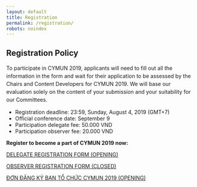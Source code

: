 ```yaml
---
layout: default
title: Registration
permalink: /registration/
robots: noindex
---
```

<h2>Registration Policy</h2>
<p style="line-height: 150%;">
To participate in CYMUN 2019, applicants will need to fill out all the information in the form and wait for their application to be assessed by the Chairs and Content Developers for CYMUN 2019. We will base our evaluation solely on the content of your submission and your suitability for our Committees.
<br>
<ul>
<li>Registration deadline: 23:59, Sunday, August 4, 2019 (GMT+7)</li>
<li>Official conference date: September 9</li>
<li>Participation delegate fee: 50.000 VND</li>
<li>Participation observer fee: 20.000 VND</li>
</ul>
<strong>Register to become a part of CYMUN 2019 now:</strong>
</p>
<a href="/delegate-registration" class="btn btn-default" style="margin-bottom: 10">DELEGATE REGISTRATION FORM (OPENING)</a>
<p> </p>
<a href="/observer-registration" class="btn btn-default disabled" style="margin-bottom: 10">OBSERVER REGISTRATION FORM (CLOSED)</a>
<p> </p>
<a href="/staff-registration" class="btn btn-default" style="margin-bottom: 10">ĐƠN ĐĂNG KÝ BAN TỔ CHỨC CYMUN 2019 (OPENING)</a>